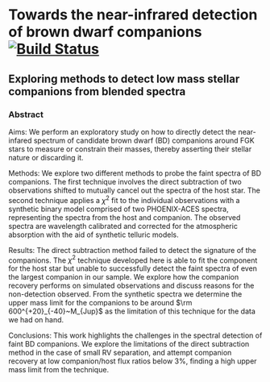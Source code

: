 # Towards the near-infrared detection of brown dwarf companions [![Build Status](https://travis-ci.com/jason-neal/nir-paper.svg?token=ErnhBjnFTBLChdpgGvQ1&branch=master)](https://travis-ci.com/jason-neal/nir-paper)
## Exploring methods to detect low mass stellar companions from blended spectra

### Abstract
Aims: We perform an exploratory study on how to directly detect the near-infared spectrum of candidate brown dwarf (BD) companions around FGK stars to measure or constrain their masses, thereby asserting their stellar nature or discarding it.

 Methods: We explore two different methods to probe the faint spectra of BD companions. The first technique involves the direct subtraction of two observations shifted to mutually cancel out the spectra of the host star. The second technique applies a $\chi^2$ fit to the individual observations with a synthetic binary model comprised of two PHOENIX-ACES spectra, representing the spectra from the host and companion. The observed spectra are wavelength calibrated and corrected for the atmospheric absorption with the aid of synthetic telluric models.
 
Results:
 The direct subtraction method failed to detect the signature of the companions. The $\chi^2$ technique developed here is able to fit the component for the host star but unable to successfully detect the faint spectra of even the largest companion in our sample. We explore how the companion recovery performs on simulated observations and discuss reasons for the non-detection observed. From the synthetic spectra we determine the upper mass limit for the companions to be around $\rm 600^{+20}_{-40}~M_{Jup}$ as the limitation of this technique for the data we had on hand.
 
Conclusions:
 This work highlights the challenges in the spectral detection of faint BD companions. We explore the limitations of the direct subtraction method in the case of small RV separation, and attempt companion recovery at low companion/host flux ratios below 3\%, finding a high upper mass limit from the technique.
